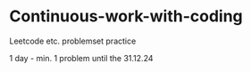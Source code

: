 # Continuous-work-with-coding
Leetcode etc. problemset practice

1 day - min. 1 problem until the 31.12.24
